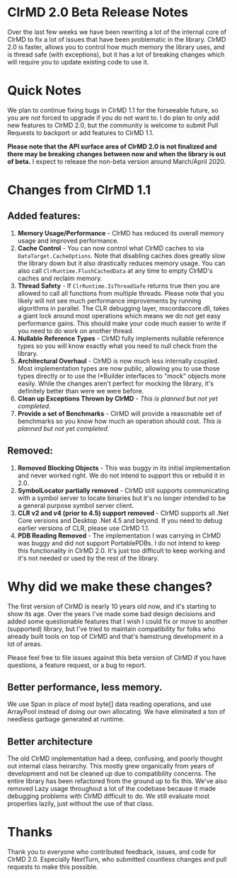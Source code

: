 # ClrMD 2.0 Beta Release Notes

Over the last few weeks we have been rewriting a lot of the internal core of ClrMD to fix a lot of issues that have been problematic in the library.  ClrMD 2.0 is faster, allows you to control how much memory the library uses, and is thread safe (with exceptions), but it has a lot of breaking changes which will require you to update existing code to use it.

# Quick Notes

We plan to continue fixing bugs in ClrMD 1.1 for the forseeable future, so you are not forced to upgrade if you do not want to.  I do plan to only add new features to ClrMD 2.0, but the community is welcome to submit Pull Requests to backport or add features to ClrMD 1.1.

**Please note that the API surface area of ClrMD 2.0 is not finalized and there may be breaking changes between now and when the library is out of beta.**  I expect to release the non-beta version around March/April 2020.

# Changes from ClrMD 1.1

## Added features:

1.  **Memory Usage/Performance** - ClrMD has reduced its overall memory usage and improved performance.
2.  **Cache Control** - You can now control what ClrMD caches to via `DataTarget.CacheOptions`.  Note that disabling caches does greatly slow the library down but it also drastically reduces memory usage.  You can also call `ClrRuntime.FlushCachedData` at any time to empty ClrMD's caches and reclaim memory.
3.  **Thread Safety** - If `ClrRuntime.IsThreadSafe` returns true then you are allowed to call all functions from multiple threads.  Please note that you likely will not see much performance improvements by running algorithms in parallel.  The CLR debugging layer, mscordaccore.dll, takes a giant lock around most operations which means we do not get easy performance gains.  This should make your code much easier to write if you need to do work on another thread.
4.  **Nullable Reference Types** - ClrMD fully implements nullable reference types so you will know exactly what you need to null check from the library.
5.  **Architectural Overhaul** - ClrMD is now much less internally coupled.  Most implementation types are now public, allowing you to use those types directly or to use the I\*Builder interfaces to "mock" objects more easily.  While the changes aren't perfect for mocking the library, it's definitely better than were we were before.
6.  **Clean up Exceptions Thrown by ClrMD** - *This is planned but not yet completed.*
7.  **Provide a set of Benchmarks** -  ClrMD will provide a reasonable set of benchmarks so you know how much an operation should cost. *This is planned but not yet completed.*


## Removed:

1. **Removed Blocking Objects** - This was buggy in its initial implementation and never worked right.  We do not intend to support this or rebuild it in 2.0.
2. **SymbolLocator partially removed** - ClrMD still supports communicating with a symbol server to locate binaries but it's no longer intended to be a general purpose symbol server client.
3. **CLR v2 and v4 (prior to 4.5) support removed** - ClrMD supports all .Net Core versions and Desktop .Net 4.5 and beyond.  If you need to debug earlier versions of CLR, please use ClrMD 1.1.
4. **PDB Reading Removed** - The implementation I was carrying in ClrMD was buggy and did not support PortablePDBs.  I do not intend to keep this functionality in ClrMD 2.0.  It's just too difficult to keep working and it's not needed or used by the rest of the library.


# Why did we make these changes?

The first version of ClrMD is nearly 10 years old now, and it's starting to show its age.  Over the years I've made some bad design decisions and added some questionable features that I wish I could fix or move to another (supported) library, but I've tried to maintain compatibility for folks who already built tools on top of ClrMD and that's hamstrung development in a lot of areas.

Please feel free to file issues against this beta version of ClrMD if you have questions, a feature request, or a bug to report.

## Better performance, less memory.

We use Span<T> in place of most byte[] data reading operations, and use ArrayPool instead of doing our own allocating.  We have eliminated a ton of needless garbage generated at runtime.

## Better architecture

The old ClrMD implementation had a deep, confusing, and poorly thought out internal class heirarchy.  This mostly grew organically from years of development and not be cleaned up due to compatibility concerns.  The entire library has been refactored from the ground up to fix this.  We've also removed Lazy<T> usage throughout a lot of the codebase because it made debugging problems with ClrMD difficult to do.  We still evaluate most properties lazily, just without the use of that class.

# Thanks

Thank you to everyone who contributed feedback, issues, and code for ClrMD 2.0.  Especially NextTurn, who submitted countless changes and pull requests to make this possible.
